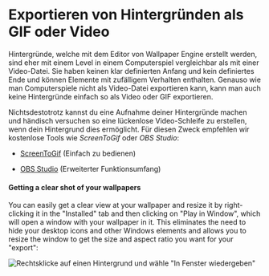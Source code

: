 # Exportieren von Hintergründen als GIF oder Video

Hintergründe, welche mit dem Editor von Wallpaper Engine erstellt werden, sind eher mit einem Level in einem Computerspiel vergleichbar als mit einer Video-Datei. Sie haben keinen klar definierten Anfang und kein definiertes Ende und können Elemente mit zufälligem Verhalten enthalten. Genauso wie man Computerspiele nicht als Video-Datei exportieren kann, kann man auch keine Hintergründe einfach so als Video oder GIF exportieren.

Nichtsdestotrotz kannst du eine Aufnahme deiner Hintergründe machen und händisch versuchen so eine lückenlose Video-Schleife zu erstellen, wenn dein Hintergrund dies ermöglicht. Für diesen Zweck empfehlen wir kostenlose Tools wie *ScreenToGif* oder *OBS Studio*:

* [ScreenToGif](https://www.screentogif.com/) (Einfach zu bedienen)

* [OBS Studio](https://obsproject.com/) (Erweiterter Funktionsumfang)

#### Getting a clear shot of your wallpapers

You can easily get a clear view at your wallpaper and resize it by right-clicking it in the "Installed" tab and then clicking on "Play in Window", which will open a window with your wallpaper in it. This eliminates the need to hide your desktop icons and other Windows elements and allows you to resize the window to get the size and aspect ratio you want for your "export":

![Rechtsklicke auf einen Hintergrund und wähle "In Fenster wiedergeben"](./playinwindow.gif)